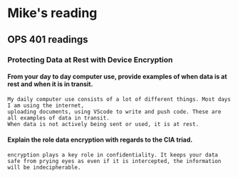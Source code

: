 # Mike's reading

## OPS 401 readings

### Protecting Data at Rest with Device Encryption

#### From your day to day computer use, provide examples of when data is at rest and when it is in transit.
    My daily computer use consists of a lot of different things. Most days I am using the internet,
    uploading documents, using VScode to write and push code. These are all examples of data in transit.
    When data is not actively being sent or used, it is at rest.
#### Explain the role data encryption with regards to the CIA triad.
    encryption plays a key role in confidentiality. It keeps your data safe from prying eyes as even if it is intercepted, the information will be indecipherable. 